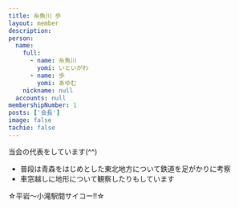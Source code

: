 ```yaml
---
title: 糸魚川 歩
layout: member
description: 
person:
  name:
    full:
      - name: 糸魚川
        yomi: いといがわ
      - name: 歩
        yomi: あゆむ
    nickname: null
  accounts: null
membershipNumber: 1
posts: ['会長']
image: false
tachie: false
---
```

当会の代表をしています(^^)

- 普段は青森をはじめとした東北地方について鉄道を足がかりに考察
- 車窓越しに地形について観察したりもしています

☆平岩〜小滝駅間サイコー!!☆